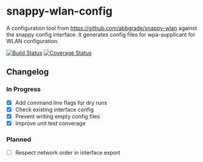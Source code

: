 # snappy-wlan-config

A configuration tool from https://github.com/abbgrade/snappy-wlan against the snappy config interface.
It generates config files for wpa-supplicant for WLAN configuration.

[![Build Status](https://travis-ci.org/abbgrade/snappy-wlan-config.svg?branch=master)](https://travis-ci.org/abbgrade/snappy-wlan-config)
[![Coverage Status](https://coveralls.io/repos/github/abbgrade/snappy-wlan-config/badge.svg?branch=develop)](https://coveralls.io/github/abbgrade/snappy-wlan-config?branch=develop)

## Changelog

### In Progress

- [x] Add command line flags for dry runs
- [x] Check existing interface config
- [x] Prevent writing empty config files
- [x] Improve unit test converage

### Planned

- [ ] Respect network order in interface export
